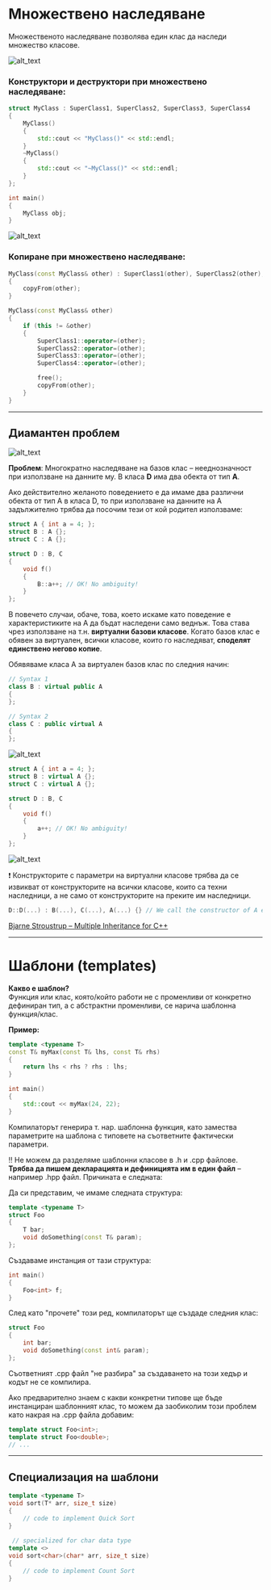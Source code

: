 # Множествено наследяване
Множественото наследяване позволява един клас да наследи множество класове.

![alt_text](https://i.ibb.co/zGscdZ9/Multiple-Inheritance.png)

### Конструктори и деструктори при множествено наследяване:
```c++
struct MyClass : SuperClass1, SuperClass2, SuperClass3, SuperClass4
{
	MyClass()
	{
		std::cout << "MyClass()" << std::endl;
	}
	~MyClass()
	{
		std::cout << "~MyClass()" << std::endl;
	}
};

int main()
{
	MyClass obj;
}
```

![alt_text](https://i.ibb.co/82xJ2JK/Constr-destr-Mult-Inh.png)

### Копиране при множествено наследяване:
```c++
MyClass(const MyClass& other) : SuperClass1(other), SuperClass2(other), SuperClass3(other), SuperClass4(other)
{
	copyFrom(other);
}

MyClass(const MyClass& other)
{
	if (this != &other)
	{
		SuperClass1::operator=(other);
		SuperClass2::operator=(other);
		SuperClass3::operator=(other);
		SuperClass4::operator=(other);

		free();
		copyFrom(other);
	}
}
```

---

## Диамантен проблем
![alt_text](https://i.ibb.co/VW52qKC/Diamond.jpg)

**Проблем**: Многократно наследяване на базов клас – нееднозначност при използване на данните му. В класа **D** има два обекта от тип **A**.

Ако действително желаното поведението е да имаме два различни обекта от тип А в класа D, то при използване на данните на А задължително трябва да посочим тези от кой родител използваме:

```c++
struct A { int a = 4; };
struct B : A {};
struct C : A {};

struct D : B, C 
{
	void f()
	{
		B::a++; // OK! No ambiguity!
	}
};
```

В повечето случаи, обаче, това, което искаме като поведение е характеристиките на А да бъдат наследени само веднъж. Това става чрез използване на т.н. **виртуални базови класове**. Когато базов клас е обявен за виртуален, всички класове, които го наследяват, **споделят единствено негово копие**.

Обявяваме класа A за виртуален базов клас по следния начин:
```c++
// Syntax 1
class B : virtual public A 
{
};

// Syntax 2
class C : public virtual A
{
};
``` 

![alt_text](https://github.com/MariaGrozdeva/Object-oriented_programming_FMI/blob/main/Sem_15/img/Multiple_Inheritance1.png)

```c++
struct A { int a = 4; };
struct B : virtual A {};
struct C : virtual A {};

struct D : B, C 
{
	void f()
	{
		a++; // OK! No ambiguity!
	}
};
```

![alt_text](https://github.com/MariaGrozdeva/Object-oriented_programming_FMI/blob/main/Sem_15/img/Multiple_Inheritance2.png)

❗ Конструкторите с параметри на виртуални класове трябва да се извикват от конструкторите на всички класове, които са техни наследници, а не само от конструкторите на преките им наследници.

```c++
D::D(...) : B(...), C(...), A(...) {} // We call the constructor of A explicitly.
```

[Bjarne Stroustrup – Multiple Inheritance for C++](https://www.usenix.org/legacy/publications/compsystems/1989/fall_stroustrup.pdf)

---

# Шаблони (templates)

**Какво е шаблон?**  
Функция или клас, която/който работи не с променливи от конкретно дефиниран тип, а с абстрактни променливи, се нарича шаблонна функция/клас.  

**Пример:**
```c++
template <typename T>
const T& myMax(const T& lhs, const T& rhs)
{
	return lhs < rhs ? rhs : lhs;
}

int main()
{
	std::cout << myMax(24, 22);
}
```

Компилаторът генерира т. нар. шаблонна функция, като замества параметрите на шаблона с типовете на съответните фактически параметри.  

:bangbang: Не можем да разделяме шаблонни класове в .h и .cpp файлове. **Трябва да пишем декларацията и дефиницията им в един файл** – например .hpp файл. Причината е следната:  

Да си представим, че имаме следната структура:
```c++
template <typename T>
struct Foo
{
    T bar;
    void doSomething(const T& param);
};
```
Създаваме инстанция от тази структура:
```c++
int main()
{
	Foo<int> f;
}
```
След като "прочете" този ред, компилаторът ще създаде следния клас:
```c++
struct Foo
{
    int bar;
    void doSomething(const int& param);
};
```
Съответният .cpp файл "не разбира" за създаването на този хедър и кодът не се компилира.  

Ако предварително знаем с какви конкретни типове ще бъде инстанциран шаблонният клас, то можем да заобиколим този проблем като накрая на .cpp файла добавим:
```c++
template struct Foo<int>;
template struct Foo<double>;
// ...
```

---

## Специализация на шаблони
```c++
template <typename T>
void sort(T* arr, size_t size)
{
    // code to implement Quick Sort
}
 
 // specialized for char data type
template <>
void sort<char>(char* arr, size_t size)
{
    // code to implement Count Sort
}
```
